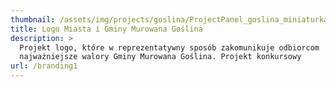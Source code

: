 ```yaml
---
thumbnail: /assets/img/projects/goslina/ProjectPanel_goslina_miniaturka.png
title: Logo Miasta i Gminy Murowana Goślina
description: >
  Projekt logo, które w reprezentatywny sposób zakomunikuje odbiorcom
  najważniejsze walory Gminy Murowana Goślina. Projekt konkursowy
url: /branding1
---
```


